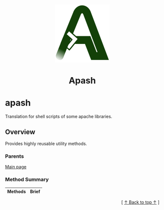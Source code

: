 
<div align='center' id='apash-top'>
  <a href='https://github.com/hastec-fr/apash'>
    <img alt='apash-logo' src='../../../../assets/apash-logo.svg'/>
  </a>

  # Apash
</div>

# apash

Translation for shell scripts of some apache libraries.

## Overview

Provides highly reusable utility methods.

### Parents
[Main page](../../../../README.md)

### Method Summary
<!-- apash.summaryTableBegin -->
| Methods                  | Brief                                 |
|--------------------------|---------------------------------------|
<!-- apash.summaryTableEnd -->



  <div align='right'>[ <a href='#apash-top'>↑ Back to top ↑</a> ]</div>


